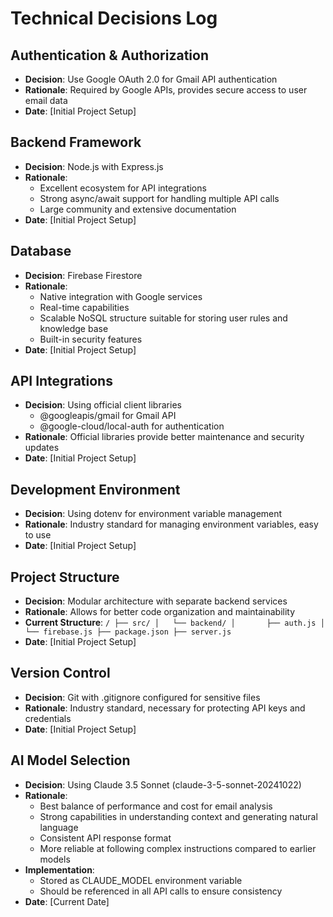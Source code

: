 # Technical Decisions Log

## Authentication & Authorization
- **Decision**: Use Google OAuth 2.0 for Gmail API authentication
- **Rationale**: Required by Google APIs, provides secure access to user email data
- **Date**: [Initial Project Setup]

## Backend Framework
- **Decision**: Node.js with Express.js
- **Rationale**: 
  - Excellent ecosystem for API integrations
  - Strong async/await support for handling multiple API calls
  - Large community and extensive documentation
- **Date**: [Initial Project Setup]

## Database
- **Decision**: Firebase Firestore
- **Rationale**: 
  - Native integration with Google services
  - Real-time capabilities
  - Scalable NoSQL structure suitable for storing user rules and knowledge base
  - Built-in security features
- **Date**: [Initial Project Setup]

## API Integrations
- **Decision**: Using official client libraries
  - @googleapis/gmail for Gmail API
  - @google-cloud/local-auth for authentication
- **Rationale**: Official libraries provide better maintenance and security updates
- **Date**: [Initial Project Setup]

## Development Environment
- **Decision**: Using dotenv for environment variable management
- **Rationale**: Industry standard for managing environment variables, easy to use
- **Date**: [Initial Project Setup]

## Project Structure
- **Decision**: Modular architecture with separate backend services
- **Rationale**: Allows for better code organization and maintainability
- **Current Structure**:  ```
  /
  ├── src/
  │   └── backend/
  │       ├── auth.js
  │       └── firebase.js
  ├── package.json
  ├── server.js  ```
- **Date**: [Initial Project Setup]

## Version Control
- **Decision**: Git with .gitignore configured for sensitive files
- **Rationale**: Industry standard, necessary for protecting API keys and credentials
- **Date**: [Initial Project Setup]

## AI Model Selection
- **Decision**: Using Claude 3.5 Sonnet (claude-3-5-sonnet-20241022)
- **Rationale**: 
  - Best balance of performance and cost for email analysis
  - Strong capabilities in understanding context and generating natural language
  - Consistent API response format
  - More reliable at following complex instructions compared to earlier models
- **Implementation**: 
  - Stored as CLAUDE_MODEL environment variable
  - Should be referenced in all API calls to ensure consistency
- **Date**: [Current Date]

